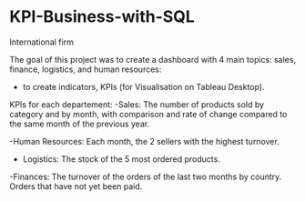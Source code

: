 # KPI-Business-with-SQL
International firm


The goal of this project was to create a dashboard with 4 main topics: sales, finance, logistics, and human resources:
- to create indicators, KPIs (for Visualisation on Tableau Desktop).

KPIs for each departement:
-Sales: The number of products sold by category and by month, with comparison and rate of change compared to the same month of the previous year.

-Human Resources: Each month, the 2 sellers with the highest turnover.


- Logistics: The stock of the 5 most ordered products.

-Finances: The turnover of the orders of the last two months by country. Orders that have not yet been paid.


